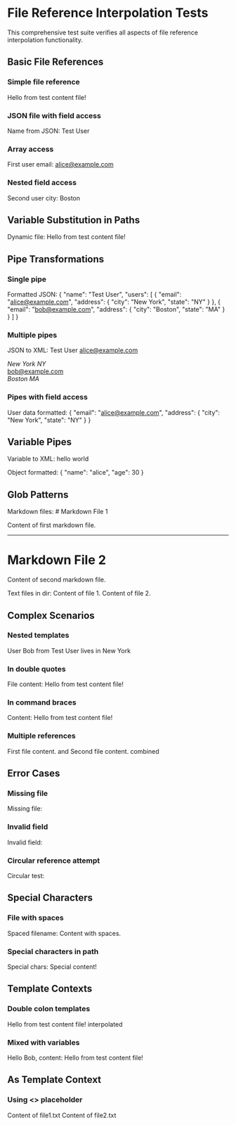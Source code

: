 # File Reference Interpolation Tests

This comprehensive test suite verifies all aspects of file reference interpolation functionality.

## Basic File References

### Simple file reference
Hello from test content file!

### JSON file with field access
Name from JSON: Test User

### Array access
First user email: alice@example.com

### Nested field access
Second user city: Boston

## Variable Substitution in Paths

Dynamic file: Hello from test content file!

## Pipe Transformations

### Single pipe
Formatted JSON: {
  "name": "Test User",
  "users": [
    {
      "email": "alice@example.com",
      "address": {
        "city": "New York",
        "state": "NY"
      }
    },
    {
      "email": "bob@example.com",
      "address": {
        "city": "Boston",
        "state": "MA"
      }
    }
  ]
}

### Multiple pipes
JSON to XML: <root>
  <name>Test User</name>
  <users>
    <item>
      <email>alice@example.com</email>
      <address>
        <city>New York</city>
        <state>NY</state>
      </address>
    </item>
    <item>
      <email>bob@example.com</email>
      <address>
        <city>Boston</city>
        <state>MA</state>
      </address>
    </item>
  </users>
</root>

### Pipes with field access
User data formatted: {
  "email": "alice@example.com",
  "address": {
    "city": "New York",
    "state": "NY"
  }
}

## Variable Pipes

Variable to XML: <root>
  <message>hello world</message>
</root>

Object formatted: {
  "name": "alice",
  "age": 30
}

## Glob Patterns

Markdown files: # Markdown File 1

Content of first markdown file.

---

# Markdown File 2

Content of second markdown file.

Text files in dir: Content of file 1.
Content of file 2.

## Complex Scenarios

### Nested templates
User Bob from Test User lives in New York

### In double quotes
File content: Hello from test content file!

### In command braces
Content: Hello from test content file!

### Multiple references
First file content. and Second file content. combined

## Error Cases

### Missing file
Missing file: 

### Invalid field
Invalid field: 

### Circular reference attempt
Circular test: 

## Special Characters

### File with spaces
Spaced filename: Content with spaces.

### Special characters in path
Special chars: Special content!

## Template Contexts

### Double colon templates
Hello from test content file! interpolated

### Mixed with variables
Hello Bob, content: Hello from test content file!

## As Template Context

### Using <> placeholder
Content of file1.txt
Content of file2.txt